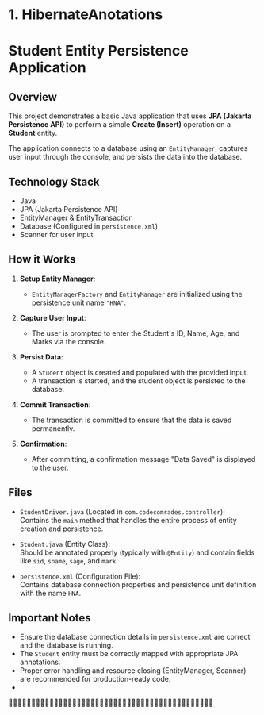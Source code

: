 
# 1. HibernateAnotations

# Student Entity Persistence Application

## Overview
This project demonstrates a basic Java application that uses **JPA (Jakarta Persistence API)** to perform a simple **Create (Insert)** operation on a **Student** entity. 

The application connects to a database using an `EntityManager`, captures user input through the console, and persists the data into the database.

## Technology Stack
- Java
- JPA (Jakarta Persistence API)
- EntityManager & EntityTransaction
- Database (Configured in `persistence.xml`)
- Scanner for user input

## How it Works
1. **Setup Entity Manager**:  
   - `EntityManagerFactory` and `EntityManager` are initialized using the persistence unit name `"HNA"`.

2. **Capture User Input**:  
   - The user is prompted to enter the Student's ID, Name, Age, and Marks via the console.

3. **Persist Data**:  
   - A `Student` object is created and populated with the provided input.
   - A transaction is started, and the student object is persisted to the database.

4. **Commit Transaction**:  
   - The transaction is committed to ensure that the data is saved permanently.

5. **Confirmation**:  
   - After committing, a confirmation message "Data Saved" is displayed to the user.

## Files
- `StudentDriver.java` (Located in `com.codecomrades.controller`):  
  Contains the `main` method that handles the entire process of entity creation and persistence.
  
- `Student.java` (Entity Class):  
  Should be annotated properly (typically with `@Entity`) and contain fields like `sid`, `sname`, `sage`, and `mark`.

- `persistence.xml` (Configuration File):  
  Contains database connection properties and persistence unit definition with the name `HNA`.

## Important Notes
- Ensure the database connection details in `persistence.xml` are correct and the database is running.
- The `Student` entity must be correctly mapped with appropriate JPA annotations.
- Proper error handling and resource closing (EntityManager, Scanner) are recommended for production-ready code.
- 
 🚀🚀🚀🚀🚀🚀🚀🚀🚀🚀🚀🚀🚀🚀🚀🚀🚀🚀🚀🚀🚀🚀🚀🚀🚀🚀🚀🚀🚀🚀🚀🚀🚀🚀🚀🚀🚀🚀🚀🚀🚀🚀🚀🚀🚀
